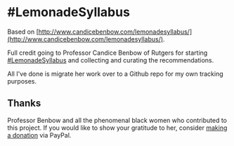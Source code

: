 # #LemonadeSyllabus

Based on [http://www.candicebenbow.com/lemonadesyllabus/](http://www.candicebenbow.com/lemonadesyllabus/).

Full credit going to Professor Candice Benbow of Rutgers for starting [#LemonadeSyllabus](https://twitter.com/hashtag/LemonadeSyllabus?src=hash) and collecting and curating the recommendations.

All I've done is migrate her work over to a Github repo for my own tracking purposes.

## Thanks
Professor Benbow and all the phenomenal black women who contributed to this project. If you would like to show your gratitude to her, consider [making a donation](https://www.paypal.me/CandiceBenbow) via PayPal.
